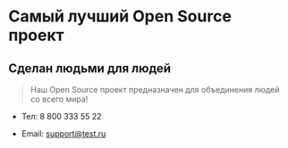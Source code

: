# Самый лучший Open Source проект

## Сделан людьми для людей

> Наш Open Source проект предназначен для объединения людей со всего мира!

- Тел: 8 800 333 55 22

- Email: [support@test.ru](support@test.ru)

